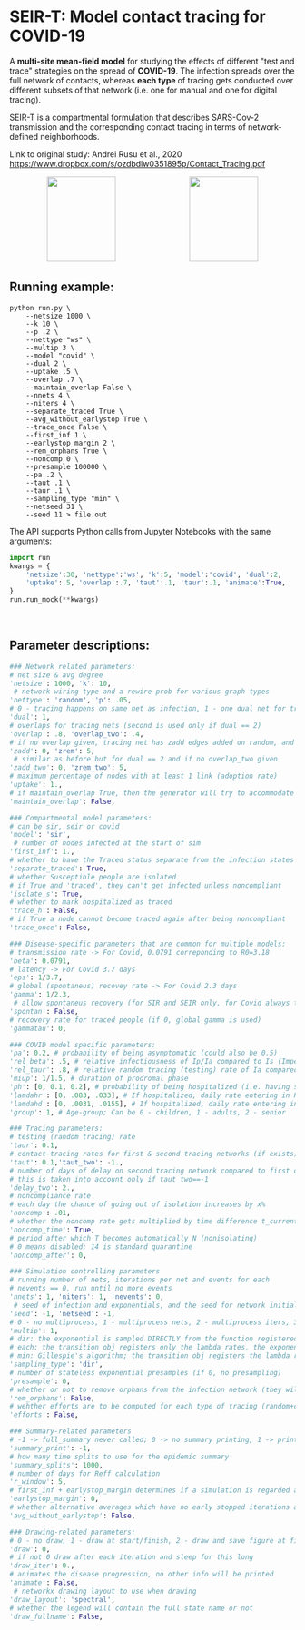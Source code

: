 # SEIR-T: Model contact tracing for COVID-19

A <b>multi-site mean-field model</b> for studying the effects of different "test and trace" strategies on the spread of <b>COVID-19</b>. The infection spreads over the full network of contacts, whereas <b>each type </b> of tracing gets conducted over different subsets of that network (i.e. one for manual and one for digital tracing).

SEIR-T is a compartmental formulation that describes SARS-Cov-2 transmission and the corresponding contact tracing in terms of network-defined neighborhoods.

Link to original study: Andrei Rusu et al., 2020 https://www.dropbox.com/s/ozdbdlw0351895p/Contact_Tracing.pdf


<p align="middle">
  <a href="https://www.dropbox.com/s/bxirlp1271teadg/nct.mp4?raw=1#t=0.1"><img src="https://www.dropbox.com/s/uke3ryd960nf2l8/nct.gif?raw=1" width="49%" height="150" /></a>
  <a href="https://www.dropbox.com/s/3o0a63ivj8gk82c/ct.mp4?raw=1#t=0"><img src="https://www.dropbox.com/s/5yl1b83ri04n3wt/ct.gif?raw=1" width="49%" height="150" /></a>

</p>

<!-- <i>Ineffective Manual + Digital Tracing </i>          |  <i>Efficient Manual + Digital Tracing </i>
:-------------------------:|:-------------------------:
[![Ineffective tracing example](https://www.dropbox.com/s/5yl1b83ri04n3wt/ct.gif?raw=1)](https://www.dropbox.com/s/bxirlp1271teadg/nct.mp4?raw=1#t=0.1) |  [![Efficient tracing example](https://www.dropbox.com/s/5yl1b83ri04n3wt/ct.gif?raw=1)](https://www.dropbox.com/s/3o0a63ivj8gk82c/ct.mp4?raw=1#t=0.1) -->


<h2>Running example:</h2>

```
python run.py \
    --netsize 1000 \
    --k 10 \
    --p .2 \
    --nettype "ws" \
    --multip 3 \
    --model "covid" \
    --dual 2 \
    --uptake .5 \
    --overlap .7 \
    --maintain_overlap False \
    --nnets 4 \
    --niters 4 \
    --separate_traced True \
    --avg_without_earlystop True \
    --trace_once False \
    --first_inf 1 \
    --earlystop_margin 2 \
    --rem_orphans True \
    --noncomp 0 \
    --presample 100000 \
    --pa .2 \
    --taut .1 \
    --taur .1 \
    --sampling_type "min" \
    --netseed 31 \
    --seed 11 > file.out
```

The API supports Python calls from Jupyter Notebooks with the same arguments:
```python
import run
kwargs = {
    'netsize':30, 'nettype':'ws', 'k':5, 'model':'covid', 'dual':2, 
    'uptake':.5, 'overlap':.7, 'taut':.1, 'taur':.1, 'animate':True,
}
run.run_mock(**kwargs)
```

<br/>
<h2>Parameter descriptions:</h2>

```python
### Network related parameters:
# net size & avg degree 
'netsize': 1000, 'k': 10,
 # network wiring type and a rewire prob for various graph types
'nettype': 'random', 'p': .05,
# 0 - tracing happens on same net as infection, 1 - one dual net for tracing, 2 - two dual nets for tracing
'dual': 1,
# overlaps for tracing nets (second is used only if dual == 2)
'overlap': .8, 'overlap_two': .4,
# if no overlap given, tracing net has zadd edges added on random, and zrem removed
'zadd': 0, 'zrem': 5,
 # similar as before but for dual == 2 and if no overlap_two given
'zadd_two': 0, 'zrem_two': 5,
# maximum percentage of nodes with at least 1 link (adoption rate)
'uptake': 1.,
# if maintain_overlap True, then the generator will try to accommodate both the uptake and the overlap
'maintain_overlap': False,

### Compartmental model parameters:
# can be sir, seir or covid
'model': 'sir',
 # number of nodes infected at the start of sim
'first_inf': 1.,
# whether to have the Traced status separate from the infection states
'separate_traced': True,
# whether Susceptible people are isolated 
# if True and 'traced', they can't get infected unless noncompliant
'isolate_s': True,
# whether to mark hospitalized as traced
'trace_h': False,
# if True a node cannot become traced again after being noncompliant
'trace_once': False,

### Disease-specific parameters that are common for multiple models:
# transmission rate -> For Covid, 0.0791 correponding to R0=3.18
'beta': 0.0791,
# latency -> For Covid 3.7 days
'eps': 1/3.7,
# global (spontaneus) recovey rate -> For Covid 2.3 days
'gamma': 1/2.3,
 # allow spontaneus recovery (for SIR and SEIR only, for Covid always true)
'spontan': False,
# recovery rate for traced people (if 0, global gamma is used)
'gammatau': 0,

### COVID model specific parameters:
'pa': 0.2, # probability of being asymptomatic (could also be 0.5)
'rel_beta': .5, # relative infectiousness of Ip/Ia compared to Is (Imperial paper + Medrxiv paper)
'rel_taur': .8, # relative random tracing (testing) rate of Ia compared to Is 
'miup': 1/1.5, # duration of prodromal phase
'ph': [0, 0.1, 0.2], # probability of being hospitalized (i.e. having severe symptoms Pss) based on age category 
'lamdahr': [0, .083, .033], # If hospitalized, daily rate entering in R based on age category
'lamdahd': [0, .0031, .0155], # If hospitalized, daily rate entering in D based on age category
'group': 1, # Age-group; Can be 0 - children, 1 - adults, 2 - senior

### Tracing parameters:
# testing (random tracing) rate
'taur': 0.1,
# contact-tracing rates for first & second tracing networks (if exists)
'taut': 0.1,'taut_two': -1.,
# number of days of delay on second tracing network compared to first one
# this is taken into account only if taut_two==-1
'delay_two': 2.,
# noncompliance rate
# each day the chance of going out of isolation increases by x%
'noncomp': .01,
# whether the noncomp rate gets multiplied by time difference t_current - t_trace
'noncomp_time': True,
# period after which T becomes automatically N (nonisolating)
# 0 means disabled; 14 is standard quarantine
'noncomp_after': 0,

### Simulation controlling parameters
# running number of nets, iterations per net and events for each
# nevents == 0, run until no more events
'nnets': 1, 'niters': 1, 'nevents': 0,
 # seed of infection and exponentials, and the seed for network initializations
'seed': -1, 'netseed': -1,
# 0 - no multiprocess, 1 - multiprocess nets, 2 - multiprocess iters, 3 - multiprocess nets and iters (half-half cpus)
'multip': 1,
# dir: the exponential is sampled DIRECTLY from the function registered on the transition object
# each: the transition obj registers only the lambda rates, the exponential is sampled FOR EACH lambda with exp_sampler.py
# min: Gillespie's algorithm; the transition obj registers the lambda rates, ONLY the MINIMUM exponential is sampled based on sum
'sampling_type': 'dir',
# number of stateless exponential presamples (if 0, no presampling)
'presample': 0, 
# whether or not to remove orphans from the infection network (they will not move state)
'rem_orphans': False,
# wehther efforts are to be computed for each type of tracing (random+contact)
'efforts': False,

### Summary-related parameters
# -1 -> full_summary never called; 0 -> no summary printing, 1 -> print summary as well
'summary_print': -1,
# how many time splits to use for the epidemic summary
'summary_splits': 1000,
# number of days for Reff calculation
'r_window': 5, 
# first_inf + earlystop_margin determines if a simulation is regarded as early stopped
'earlystop_margin': 0,
# whether alternative averages which have no early stopped iterations are to be computed
'avg_without_earlystop': False,

### Drawing-related parameters:
# 0 - no draw, 1 - draw at start/finish, 2 - draw and save figure at finish
'draw': 0,
# if not 0 draw after each iteration and sleep for this long
'draw_iter': 0.,
# animates the disease progression, no other info will be printed
'animate': False,
 # networkx drawing layout to use when drawing
'draw_layout': 'spectral',
# whether the legend will contain the full state name or not
'draw_fullname': False,
```
